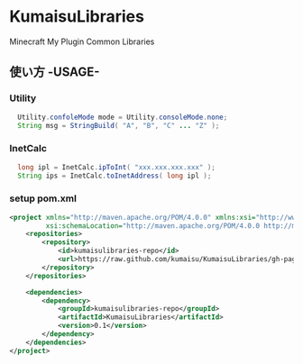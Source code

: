 # KumaisuLibraries
Minecraft My Plugin Common Libraries

## 使い方 -USAGE-

### Utility
```java
  Utility.confoleMode mode = Utility.consoleMode.none;
  String msg = StringBuild( "A", "B", "C" ... "Z" );
```

### InetCalc
```java
  long ipl = InetCalc.ipToInt( "xxx.xxx.xxx.xxx" );
  String ips = InetCalc.toInetAddress( long ipl );
```


### setup pom.xml

```xml
<project xmlns="http://maven.apache.org/POM/4.0.0" xmlns:xsi="http://www.w3.org/2001/XMLSchema-instance"
         xsi:schemaLocation="http://maven.apache.org/POM/4.0.0 http://maven.apache.org/xsd/maven-4.0.0.xsd">
    <repositories>
        <repository>
            <id>kumaisulibraries-repo</id>
            <url>https://raw.github.com/kumaisu/KumaisuLibraries/gh-pages/</url>
        </repository>
    </repositories>

    <dependencies>
        <dependency>
            <groupId>kumaisulibraries-repo</groupId>
            <artifactId>KumaisuLibraries</artifactId>
            <version>0.1</version>
        </dependency>
    </dependencies>
</project>
```
